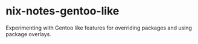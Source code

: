 # nix-notes-gentoo-like

Experimenting with Gentoo like features for overriding packages and using
package overlays.
